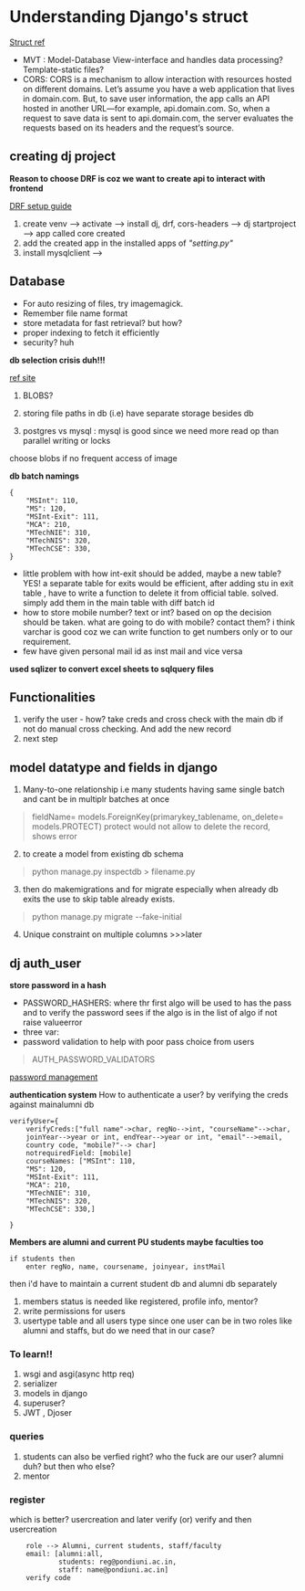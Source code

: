 # Understanding Django's struct

[Struct ref ](https://medium.com/django-unleashed/django-project-structure-a-comprehensive-guide-4b2ddbf2b6b8)

- MVT : Model-Database View-interface and handles data processing? Template-static files?
- CORS: CORS is a mechanism to allow interaction with resources hosted on different domains. Let’s assume you have a web application that lives in domain.com. But, to save user information, the app calls an API hosted in another URL—for example, api.domain.com. So, when a request to save data is sent to api.domain.com, the server evaluates the requests based on its headers and the request’s source.

## creating dj project 
**Reason to choose DRF is coz we want to create api to interact with frontend**

[DRF setup guide](https://medium.com/@codexistslonglastingnotfog/django-rest-framework-a-step-by-step-guide-with-code-examples-efe9665b59d8)

1. create venv --> activate --> install dj, drf, cors-headers --> dj startproject --> app called core created
2. add the created app in the installed apps of *"setting.py"*
3. install mysqlclient -->

## Database
- For auto resizing of files, try imagemagick.
- Remember file name format
- store metadata for fast retrieval? but how?
- proper indexing to fetch it efficiently
- security? huh


**db selection crisis duh!!!**

[ref site](https://akridata.ai/blog/store-images-in-database/)
1. BLOBS?
2. storing file paths in db (i.e) have separate storage besides db

1. postgres vs mysql : mysql is good since we need more read op than parallel writing or locks
    
choose blobs if no frequent access of image  

**db batch namings**
```
{
    "MSInt": 110,
    "MS": 120,
    "MSInt-Exit": 111,
    "MCA": 210,
    "MTechNIE": 310,
    "MTechNIS": 320,
    "MTechCSE": 330, 
}
```

- little problem with how int-exit should be added, maybe a new table? 
YES! a separate table for exits would be efficient, after adding stu in exit table , have to write a function to delete it from official table. solved. simply add them in the main table with diff batch id
- how to store mobile number? text or int? based on op the decision should be taken.
what are going to do with mobile? contact them? i think varchar is good coz we can write function to get numbers only or to our requirement.
- few have given personal mail id as inst mail and vice versa

**used sqlizer to convert excel sheets to sqlquery files**

## Functionalities 

1. verify the user - how? take creds and cross check with the main db
if not do manual cross checking. And add the new record
2. next step


## model datatype and fields in django
1. Many-to-one relationship i.e many students having same single batch and cant be in multiplr batches at once 
> fieldName= models.ForeignKey(primarykey_tablename, on_delete= models.PROTECT)
protect would not allow to delete the record, shows error
2. to create a model from existing db schema
> python manage.py inspectdb > filename.py
3. then do makemigrations and for migrate especially when already db exits the use to skip table already exists.
> python manage.py migrate --fake-initial
4. Unique constraint on multiple columns >>>later
 
## dj auth_user
**store password in a hash**
- PASSWORD_HASHERS: where thr first algo will be used to has the pass and to verify the password sees if the algo is in the list of algo if not raise valueerror
- three var: <algo><iteration><salt><hashedpass>
- password validation to help with poor pass choice from users 
> AUTH_PASSWORD_VALIDATORS

[password management](https://docs.djangoproject.com/en/5.1/topics/auth/passwords/)

**authentication system**
How to authenticate a user? by verifying the creds against mainalumni db 

```
verifyUser={
    verifyCreds:["full name"->char, regNo-->int, "courseName"-->char, 
    joinYear-->year or int, endYear-->year or int, "email"-->email, 
    country code, "mobile?"--> char]
    notrequiredField: [mobile]
    courseNames: ["MSInt": 110,
    "MS": 120,
    "MSInt-Exit": 111,
    "MCA": 210,
    "MTechNIE": 310,
    "MTechNIS": 320,
    "MTechCSE": 330,]

}
```
**Members are alumni and current PU students maybe faculties too**
```
if students then
    enter regNo, name, coursename, joinyear, instMail

```
then i'd have to maintain a current student db and alumni db separately

1. members status is needed like registered, profile info, mentor? 
2. write permissions for users
3. usertype table and all users type since one user can be in two roles like alumni and staffs, but do we need that in our case?

### To learn!!
1. wsgi and asgi(async http req)    
2. serializer  
3. models in django   
4. superuser?  
5. JWT , Djoser

### queries
1. students can also be verfied right? who the fuck are our user? alumni duh? but then who else?
2. mentor


### register

which is better? usercreation and later verify (or) verify and then usercreation 

```
    role --> Alumni, current students, staff/faculty
    email: [alumni:all,
            students: reg@pondiuni.ac.in,
            staff: name@pondiuni.ac.in]
    verify code

```


